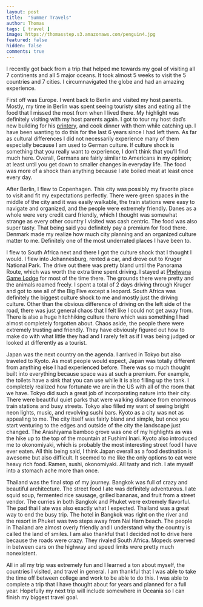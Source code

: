 ```yaml
---
layout: post
title:  "Summer Travels"
author: Thomas
tags: [ travel ]
image: https://thomasstep.s3.amazonaws.com/penguin4.jpg
featured: false
hidden: false
comments: true
---
```

I recently got back from a trip that helped me towards my goal of visiting all 7 continents and all 5 major oceans. It took almost 5 weeks to visit the 5 countries and 7 cities. I circumnavigated the globe and had an amazing experience.

First off was Europe. I went back to Berlin and visited my host parents. Mostly, my time in Berlin was spent seeing touristy sites and eating all the food that I missed the most from when I lived there. My highlight was definitely visiting with my host parents again. I got to tour my host dad’s new building for his [printery](https://druckerei-wittig.de/), and cook dinner with them while catching up. I have been wanting to do this for the last 6 years since I had left them. As far as cultural differences I did not necessarily experience many of them especially because I am used to German culture. If culture shock is something that you really want to experience, I don’t think that you’ll find much here. Overall, Germans are fairly similar to Americans in my opinion; at least until you get down to smaller changes in everyday life. The food was more of a shock than anything because I ate boiled meat at least once every day.

After Berlin, I flew to Copenhagen. This city was possibly my favorite place to visit and fit my expectations perfectly. There were green spaces in the middle of the city and it was easily walkable, the train stations were easy to navigate and organized, and the people were extremely friendly. Danes as a whole were very credit card friendly, which I thought was somewhat strange as every other country I visited was cash centric. The food was also super tasty. That being said you definitely pay a premium for food there. Denmark made my realize how much city planning and an organized culture matter to me. Definitely one of the most underrated places I have been to.

I flew to South Africa next and there I got the culture shock that I thought I would. I flew into Johannesburg, rented a car, and drove out to Kruger National Park. The drive out there was pretty bland until the Panorama Route, which was worth the extra time spent driving. I stayed at [Phelwana Game Lodge](http://phelwana.co.za/) for most of the time there. The grounds there were pretty and the animals roamed freely. I spent a total of 2 days driving through Kruger and got to see all of the Big Five except a leopard. South Africa was definitely the biggest culture shock to me and mostly just the driving culture. Other than the obvious difference of driving on the left side of the road, there was just general chaos that I felt like I could not get away from. There is also a huge hitchhiking culture there which was something I had almost completely forgotten about. Chaos aside, the people there were extremely trusting and friendly. They have obviously figured out how to make do with what little they had and I rarely felt as if I was being judged or looked at differently as a tourist.

Japan was the next country on the agenda. I arrived in Tokyo but also traveled to Kyoto. As most people would expect, Japan was totally different from anything else I had experienced before. There was so much thought built into everything because space was at such a premium. For example, the toilets have a sink that you can use while it is also filling up the tank. I completely realized how fortunate we are in the US with all of the room that we have. Tokyo did such a great job of incorporating nature into their city. There were beautiful quiet parks that were walking distance from enormous train stations and busy streets. Tokyo also filled my want of seeing bright neon lights, music, and revolving sushi bars. Kyoto as a city was not as appealing to me. The city itself was fairly bland and simple, but once you start venturing to the edges and outside of the city the landscape just changed. The Arashiyama bamboo grove was one of my highlights as was the hike up to the top of the mountain at Fushimi Inari. Kyoto also introduced me to okonomiyaki, which is probably the most interesting street food I have ever eaten. All this being said, I think Japan overall as a food destination is awesome but also difficult. It seemed to me like the only options to eat were heavy rich food. Ramen, sushi, okonomiyaki. All tasty and rich. I ate myself into a stomach ache more than once.

Thailand was the final stop of my journey. Bangkok was full of crazy and beautiful architecture. The street food I ate was definitely adventurous. I ate squid soup, fermented rice sausage, grilled bananas, and fruit from a street vendor. The curries in both Bangkok and Phuket were extremely flavorful. The pad thai I ate was also exactly what I expected. Thailand was a great way to end the busy trip. The hotel in Bangkok was right on the river and the resort in Phuket was two steps away from Nai Harn beach. The people in Thailand are almost overly friendly and I understand why the country is called the land of smiles. I am also thankful that I decided not to drive here because the roads were crazy. They rivaled South Africa. Mopeds swerved in between cars on the highway and speed limits were pretty much nonexistent.

All in all my trip was extremely fun and I learned a ton about myself, the countries I visited, and travel in general. I am thankful that I was able to take the time off between college and work to be able to do this. I was able to complete a trip that I have thought about for years and planned for a full year. Hopefully my next trip will include somewhere in Oceania so I can finish my biggest travel goal.
